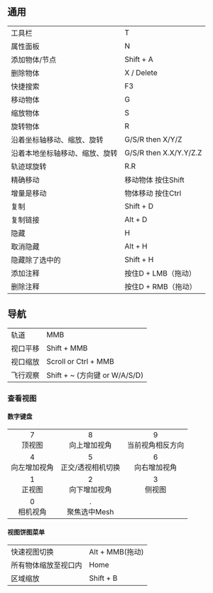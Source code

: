 ## 通用
| | |
| -- | -- |
| 工具栏 | T |
| 属性面板 | N |
| 添加物体/节点 | Shift + A |
| 删除物体 | X / Delete |
| 快捷搜索 | F3 |
| 移动物体 | G |
| 缩放物体 | S |
| 旋转物体 | R |
| 沿着坐标轴移动、缩放、旋转 | G/S/R then X/Y/Z |
| 沿着本地坐标轴移动、缩放、旋转 | G/S/R then X.X/Y.Y/Z.Z |
| 轨迹球旋转 | R.R |
| 精确移动 | 移动物体 按住Shift |
| 增量是移动 | 物体移动 按住Ctrl |
| 复制 | Shift + D |
| 复制链接 | Alt + D |
| 隐藏 | H |
| 取消隐藏 | Alt + H |
| 隐藏除了选中的 | Shift + H |
| 添加注释 | 按住D + LMB（拖动） |
| 删除注释 | 按住D + RMB（拖动） |

## 导航

|  |  |
| -- | -- |
| 轨道 | MMB |
| 视口平移 | Shift + MMB |
| 视口缩放 | Scroll or Ctrl + MMB |
| 飞行观察 | Shift + ~ (方向键 or W/A/S/D) |

### 查看视图

#### 数字键盘
|  |  |  |
| :--: | :--: | :--: |
| 7 <br> 顶视图 | 8<br>向上增加视角 | 9 <br> 当前视角相反方向 |
| 4<br>向左增加视角 | 5<br>正交/透视相机切换 | 6<br>向右增加视角 |
| 1<br>正视图 | 2<br>向下增加视角 | 3<br>侧视图 |
| 0<br> 相机视角 | .<br>聚焦选中Mesh |

#### 视图饼图菜单

|  |  |
| -- | -- |
| 快速视图切换 | Alt + MMB(拖动) |
| 所有物体缩放至视口内 | Home |
| 区域缩放 | Shift + B |
